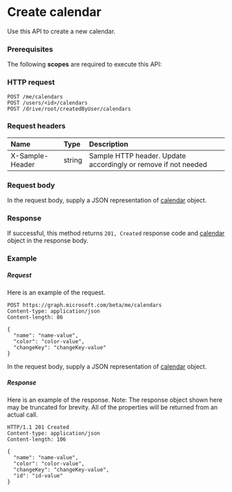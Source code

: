 # Create calendar

Use this API to create a new calendar.
### Prerequisites
The following **scopes** are required to execute this API: 
### HTTP request
<!-- { "blockType": "ignored" } -->
```http
POST /me/calendars
POST /users/<id>/calendars
POST /drive/root/createdByUser/calendars

```
### Request headers
| Name       | Type | Description|
|:---------------|:--------|:----------|
| X-Sample-Header  | string  | Sample HTTP header. Update accordingly or remove if not needed|

### Request body
In the request body, supply a JSON representation of [calendar](../resources/calendar.md) object.


### Response
If successful, this method returns `201, Created` response code and [calendar](../resources/calendar.md) object in the response body.

### Example
##### Request
Here is an example of the request.
<!-- {
  "blockType": "request",
  "name": "create_calendar_from_user"
}-->
```http
POST https://graph.microsoft.com/beta/me/calendars
Content-type: application/json
Content-length: 86

{
  "name": "name-value",
  "color": "color-value",
  "changeKey": "changeKey-value"
}
```
In the request body, supply a JSON representation of [calendar](../resources/calendar.md) object.
##### Response
Here is an example of the response. Note: The response object shown here may be truncated for brevity. All of the properties will be returned from an actual call.
<!-- {
  "blockType": "response",
  "truncated": true,
  "@odata.type": "microsoft.graph.calendar"
} -->
```http
HTTP/1.1 201 Created
Content-type: application/json
Content-length: 106

{
  "name": "name-value",
  "color": "color-value",
  "changeKey": "changeKey-value",
  "id": "id-value"
}
```

<!-- uuid: 8fcb5dbc-d5aa-4681-8e31-b001d5168d79
2015-10-25 14:57:30 UTC -->
<!-- {
  "type": "#page.annotation",
  "description": "Create calendar",
  "keywords": "",
  "section": "documentation",
  "tocPath": ""
}-->